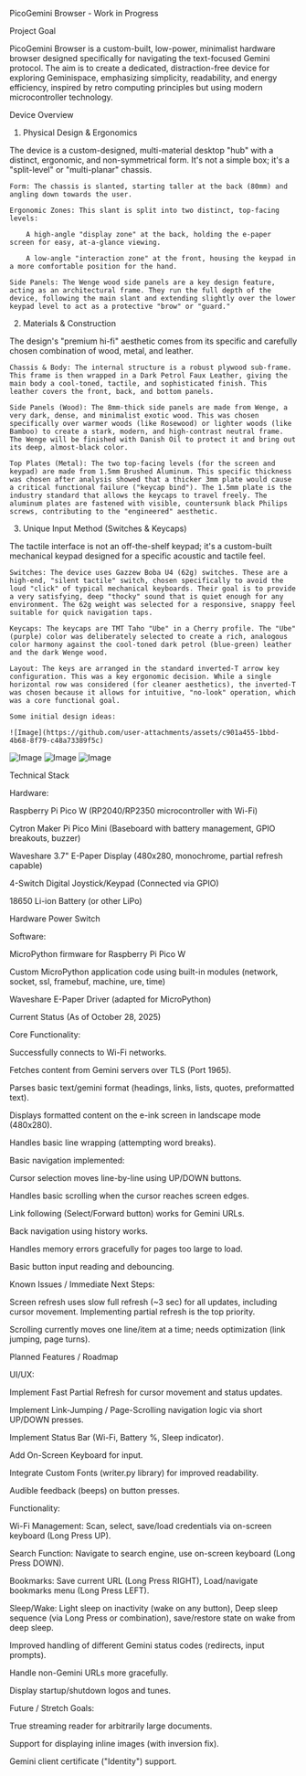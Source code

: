 PicoGemini Browser - Work in Progress

Project Goal

PicoGemini Browser is a custom-built, low-power, minimalist hardware browser designed specifically for navigating the text-focused Gemini protocol. The aim is to create a dedicated, distraction-free device for exploring Geminispace, emphasizing simplicity, readability, and energy efficiency, inspired by retro computing principles but using modern microcontroller technology.

Device Overview

1. Physical Design & Ergonomics

The device is a custom-designed, multi-material desktop "hub" with a distinct, ergonomic, and non-symmetrical form. It's not a simple box; it's a "split-level" or "multi-planar" chassis.

    Form: The chassis is slanted, starting taller at the back (80mm) and angling down towards the user.

    Ergonomic Zones: This slant is split into two distinct, top-facing levels:

        A high-angle "display zone" at the back, holding the e-paper screen for easy, at-a-glance viewing.

        A low-angle "interaction zone" at the front, housing the keypad in a more comfortable position for the hand.

    Side Panels: The Wenge wood side panels are a key design feature, acting as an architectural frame. They run the full depth of the device, following the main slant and extending slightly over the lower keypad level to act as a protective "brow" or "guard."

2. Materials & Construction

The design's "premium hi-fi" aesthetic comes from its specific and carefully chosen combination of wood, metal, and leather.

    Chassis & Body: The internal structure is a robust plywood sub-frame. This frame is then wrapped in a Dark Petrol Faux Leather, giving the main body a cool-toned, tactile, and sophisticated finish. This leather covers the front, back, and bottom panels.

    Side Panels (Wood): The 8mm-thick side panels are made from Wenge, a very dark, dense, and minimalist exotic wood. This was chosen specifically over warmer woods (like Rosewood) or lighter woods (like Bamboo) to create a stark, modern, and high-contrast neutral frame. The Wenge will be finished with Danish Oil to protect it and bring out its deep, almost-black color.

    Top Plates (Metal): The two top-facing levels (for the screen and keypad) are made from 1.5mm Brushed Aluminum. This specific thickness was chosen after analysis showed that a thicker 3mm plate would cause a critical functional failure ("keycap bind"). The 1.5mm plate is the industry standard that allows the keycaps to travel freely. The aluminum plates are fastened with visible, countersunk black Philips screws, contributing to the "engineered" aesthetic.

3. Unique Input Method (Switches & Keycaps)

The tactile interface is not an off-the-shelf keypad; it's a custom-built mechanical keypad designed for a specific acoustic and tactile feel.

    Switches: The device uses Gazzew Boba U4 (62g) switches. These are a high-end, "silent tactile" switch, chosen specifically to avoid the loud "click" of typical mechanical keyboards. Their goal is to provide a very satisfying, deep "thocky" sound that is quiet enough for any environment. The 62g weight was selected for a responsive, snappy feel suitable for quick navigation taps.

    Keycaps: The keycaps are TMT Taho "Ube" in a Cherry profile. The "Ube" (purple) color was deliberately selected to create a rich, analogous color harmony against the cool-toned dark petrol (blue-green) leather and the dark Wenge wood.

    Layout: The keys are arranged in the standard inverted-T arrow key configuration. This was a key ergonomic decision. While a single horizontal row was considered (for cleaner aesthetics), the inverted-T was chosen because it allows for intuitive, "no-look" operation, which was a core functional goal.

    Some initial design ideas:

    ![Image](https://github.com/user-attachments/assets/c901a455-1bbd-4b68-8f79-c48a73389f5c)
![Image](https://github.com/user-attachments/assets/07d909cd-4029-4fb6-a02b-c683f778c750)
![Image](https://github.com/user-attachments/assets/67fceb47-a0fd-409f-9b68-6cbd85d38a9f)
![Image](https://github.com/user-attachments/assets/bda028fd-cd28-4b0a-b7bd-22dde72a2127)

Technical Stack

Hardware:

Raspberry Pi Pico W (RP2040/RP2350 microcontroller with Wi-Fi)

Cytron Maker Pi Pico Mini (Baseboard with battery management, GPIO breakouts, buzzer)

Waveshare 3.7" E-Paper Display (480x280, monochrome, partial refresh capable)

4-Switch Digital Joystick/Keypad (Connected via GPIO)

18650 Li-ion Battery (or other LiPo)

Hardware Power Switch

Software:

MicroPython firmware for Raspberry Pi Pico W

Custom MicroPython application code using built-in modules (network, socket, ssl, framebuf, machine, ure, time)

Waveshare E-Paper Driver (adapted for MicroPython)

Current Status (As of October 28, 2025)

Core Functionality:

Successfully connects to Wi-Fi networks.

Fetches content from Gemini servers over TLS (Port 1965).

Parses basic text/gemini format (headings, links, lists, quotes, preformatted text).

Displays formatted content on the e-ink screen in landscape mode (480x280).

Handles basic line wrapping (attempting word breaks).

Basic navigation implemented:

Cursor selection moves line-by-line using UP/DOWN buttons.

Handles basic scrolling when the cursor reaches screen edges.

Link following (Select/Forward button) works for Gemini URLs.

Back navigation using history works.

Handles memory errors gracefully for pages too large to load.

Basic button input reading and debouncing.

Known Issues / Immediate Next Steps:

Screen refresh uses slow full refresh (~3 sec) for all updates, including cursor movement. Implementing partial refresh is the top priority.

Scrolling currently moves one line/item at a time; needs optimization (link jumping, page turns).

Planned Features / Roadmap

UI/UX:

Implement Fast Partial Refresh for cursor movement and status updates.

Implement Link-Jumping / Page-Scrolling navigation logic via short UP/DOWN presses.

Implement Status Bar (Wi-Fi, Battery %, Sleep indicator).

Add On-Screen Keyboard for input.

Integrate Custom Fonts (writer.py library) for improved readability.

Audible feedback (beeps) on button presses.

Functionality:

Wi-Fi Management: Scan, select, save/load credentials via on-screen keyboard (Long Press UP).

Search Function: Navigate to search engine, use on-screen keyboard (Long Press DOWN).

Bookmarks: Save current URL (Long Press RIGHT), Load/navigate bookmarks menu (Long Press LEFT).

Sleep/Wake: Light sleep on inactivity (wake on any button), Deep sleep sequence (via Long Press or combination), save/restore state on wake from deep sleep.

Improved handling of different Gemini status codes (redirects, input prompts).

Handle non-Gemini URLs more gracefully.

Display startup/shutdown logos and tunes.

Future / Stretch Goals:

True streaming reader for arbitrarily large documents.

Support for displaying inline images (with inversion fix).

Gemini client certificate ("Identity") support.

